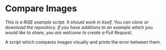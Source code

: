 # Compare Images

_This is a RISE example script. It should work in itself. You can clone or download the repository. If you have additions to an example which you would like to share, you are welcome to create a Pull Request._

A script which compares images visually and prints the error between them.
